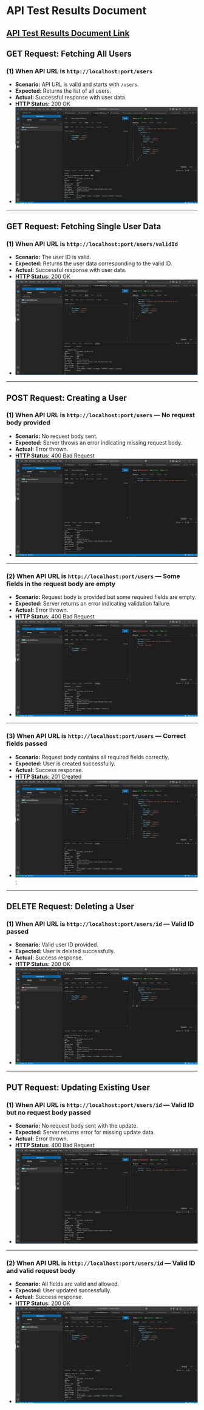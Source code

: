 # API Test Results Document

## [API Test Results Document Link](./src/assets/document%20node_js.pdf)

## GET Request: Fetching All Users

### (1) When API URL is `http://localhost:port/users`

- **Scenario:** API URL is valid and starts with `/users`.
- **Expected:** Returns the list of all users.
- **Actual:** Successful response with user data.
- **HTTP Status:** 200 OK  
- ![Valid URL](./src/assets/Get-%20fetching%20all%20users.png)

---

## GET Request: Fetching Single User Data

### (1) When API URL is `http://localhost:port/users/validId`

- **Scenario:** The user ID is valid.
- **Expected:** Returns the user data corresponding to the valid ID.
- **Actual:** Successful response with user data.
- **HTTP Status:** 200 OK  
- ![Valid ID](./src/assets/Get%20-%20Fetching%20Single%20User.png)

---

## POST Request: Creating a User

### (1) When API URL is `http://localhost:port/users` — No request body provided

- **Scenario:** No request body sent.
- **Expected:** Server throws an error indicating missing request body.
- **Actual:** Error thrown.
- **HTTP Status:** 400 Bad Request  
- ![No Request Body Provided](./src/assets/Post%20-%20No%20body%20%20Req.png)

---

### (2) When API URL is `http://localhost:port/users` — Some fields in the request body are empty

- **Scenario:** Request body is provided but some required fields are empty.
- **Expected:** Server returns an error indicating validation failure.
- **Actual:** Error thrown.
- **HTTP Status:** 400 Bad Request  
- ![Empty Fields](./src/assets/Post%20-%20soem%20feilds%20are%20empty.png)

---

### (3) When API URL is `http://localhost:port/users` — Correct fields passed

- **Scenario:** Request body contains all required fields correctly.
- **Expected:** User is created successfully.
- **Actual:** Success response.
- **HTTP Status:** 201 Created  
- ![Correct Fields](./src/assets/Post%20-%20correct%20feilds%20passed.png);

---

## DELETE Request: Deleting a User

### (1) When API URL is `http://localhost:port/users/id` — Valid ID passed

- **Scenario:** Valid user ID provided.
- **Expected:** User is deleted successfully.
- **Actual:** Success response.
- **HTTP Status:** 200 OK  
- ![Valid ID Delete](./src/assets/Delete%20-%20delete%20user.png)

---

## PUT Request: Updating Existing User

### (1) When API URL is `http://localhost:port/users/id` — Valid ID but no request body passed

- **Scenario:** No request body sent with the update.
- **Expected:** Server returns error for missing update data.
- **Actual:** Error thrown.
- **HTTP Status:** 400 Bad Request  
- ![Empty Body PUT](./src/assets/Put%20-%20valid%20id%20but%20no%20req%20body.png)

---

### (2) When API URL is `http://localhost:port/users/id` — Valid ID and valid request body

- **Scenario:** All fields are valid and allowed.
- **Expected:** User updated successfully.
- **Actual:** Success response.
- **HTTP Status:** 200 OK  
- ![Update Successful](./src/assets/Put%20-%20valid%20id%20and%20valid%20req%20body.png)
